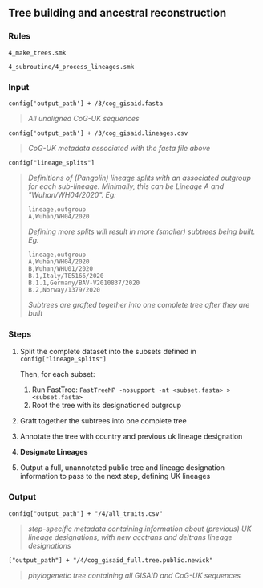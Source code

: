 ## Tree building and ancestral reconstruction

### Rules

`4_make_trees.smk`

`4_subroutine/4_process_lineages.smk`

### Input

`config['output_path'] + /3/cog_gisaid.fasta`
> *All unaligned CoG-UK sequences*
> 

`config['output_path'] + /3/cog_gisaid.lineages.csv`
> *CoG-UK metadata associated with the fasta file above*
> 

`config["lineage_splits"]`
> *Definitions of (Pangolin) lineage splits with an associated outgroup for each sub-lineage. Minimally, this can be Lineage A and "Wuhan/WH04/2020". Eg:*
> 
> ```
> lineage,outgroup
> A,Wuhan/WH04/2020
> ```
> *Defining more splits will result in more (smaller) subtrees being built. Eg:*
> 
> ```
> lineage,outgroup
> A,Wuhan/WH04/2020
> B,Wuhan/WHU01/2020
> B.1,Italy/TE5166/2020
> B.1.1,Germany/BAV-V2010837/2020
> B.2,Norway/1379/2020
> ```
> *Subtrees are grafted together into one complete tree after they are built*

### Steps

1. Split the complete dataset into the subsets defined in 
`config["lineage_splits"]`

	Then, for each subset:

	1. Run FastTree:
		`FastTreeMP -nosupport -nt <subset.fasta> > <subset.fasta>`
	2. Root the tree with its designationed outgroup

2. Graft together the subtrees into one complete tree
3. Annotate the tree with country and previous uk lineage designation
4. **Designate Lineages**
	
	
	
5. Output a full, unannotated public tree and lineage designation information to pass to the next step, defining UK lineages

### Output

`config["output_path"] + "/4/all_traits.csv"`
> *step-specific metadata containing information about (previous) UK lineage designations, with new acctrans and deltrans lineage designations*
> 

`["output_path"] + "/4/cog_gisaid_full.tree.public.newick"`
> *phylogenetic tree containing all GISAID and CoG-UK sequences*
> 
 